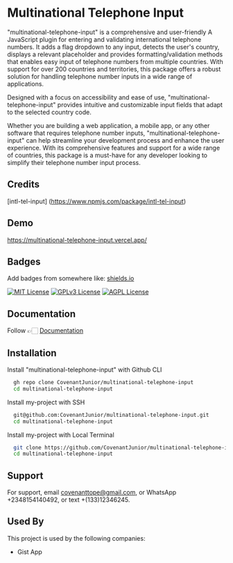 
# Multinational Telephone Input

"multinational-telephone-input" is a comprehensive and user-friendly A JavaScript plugin for entering and validating international telephone numbers. It adds a flag dropdown to any input, detects the user's country, displays a relevant placeholder and provides formatting/validation methods that enables easy input of telephone numbers from multiple countries. With support for over 200 countries and territories, this package offers a robust solution for handling telephone number inputs in a wide range of applications.

Designed with a focus on accessibility and ease of use, "multinational-telephone-input" provides intuitive and customizable input fields that adapt to the selected country code.

Whether you are building a web application, a mobile app, or any other software that requires telephone number inputs, "multinational-telephone-input" can help streamline your development process and enhance the user experience. With its comprehensive features and support for a wide range of countries, this package is a must-have for any developer looking to simplify their telephone number input process.

## Credits
[intl-tel-input] (https://www.npmjs.com/package/intl-tel-input)


## Demo

https://multinational-telephone-input.vercel.app/


## Badges

Add badges from somewhere like: [shields.io](https://shields.io/)

[![MIT License](https://img.shields.io/badge/License-MIT-green.svg)](https://choosealicense.com/licenses/mit/)
[![GPLv3 License](https://img.shields.io/badge/License-GPL%20v3-yellow.svg)](https://opensource.org/licenses/)
[![AGPL License](https://img.shields.io/badge/license-AGPL-blue.svg)](http://www.gnu.org/licenses/agpl-3.0)



## Documentation

Follow 👉🏻 [Documentation](https://github.com/CovenantJunior/multinational-telephone-input/blob/master/Documentation.md)


## Installation

Install "multinational-telephone-input" with Github CLI

```bash
  gh repo clone CovenantJunior/multinational-telephone-input
  cd multinational-telephone-input
```

Install my-project with SSH

```bash
  git@github.com:CovenantJunior/multinational-telephone-input.git
  cd multinational-telephone-input
```
Install my-project with Local Terminal

```bash
  git clone https://github.com/CovenantJunior/multinational-telephone-input
  cd multinational-telephone-input
```
## Support

For support, email covenanttope@gmail.com, or WhatsApp +2348154140492, or text +(133)12346245.


## Used By

This project is used by the following companies:

- Gist App

